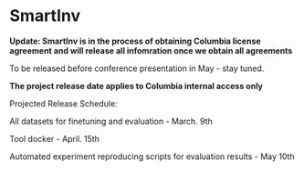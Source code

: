 # SmartInv

**Update: SmartInv is in the process of obtaining Columbia license agreement and will release all infomration once we obtain all agreements**

To be released before conference presentation in May - stay tuned. 


**The project release date applies to Columbia internal access only**

Projected Release Schedule:

All datasets for finetuning and evaluation - March. 9th 

Tool docker - April. 15th 

Automated experiment reproducing scripts for evaluation results - May 10th

